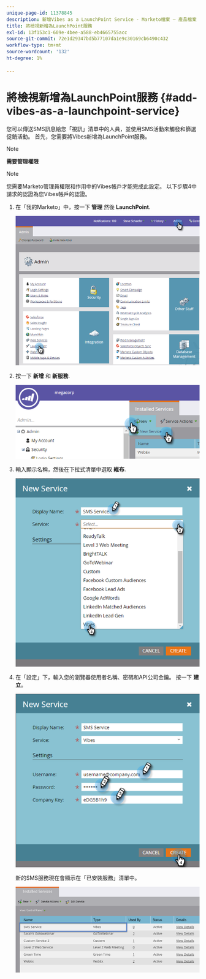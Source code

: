 ```yaml
---
unique-page-id: 11378845
description: 新增Vibes as a LaunchPoint Service - Marketo檔案 — 產品檔案
title: 將檢視新增為LaunchPoint服務
exl-id: 13f153c1-609e-4bee-a588-eb4665755acc
source-git-commit: 72e1d29347bd5b77107da1e9c30169cb6490c432
workflow-type: tm+mt
source-wordcount: '132'
ht-degree: 1%

---
```


# 將檢視新增為LaunchPoint服務 {#add-vibes-as-a-launchpoint-service}

您可以傳送SMS訊息給您「視訊」清單中的人員，並使用SMS活動來觸發和篩選促銷活動。 首先，您需要將Vibes新增為LaunchPoint服務。

>[!NOTE]
>
>**需要管理權限**

>[!NOTE]
>
>您需要Marketo管理員權限和作用中的Vibes帳戶才能完成此設定。 以下步驟4中請求的認證為您Vibes帳戶的認證。

1. 在「我的Marketo」中，按一下 **管理** 然後 **LaunchPoint**.

   ![](assets/image2016-7-27-9-3a31-3a17.png)

1. 按一下 **新增** 和 **新服務**.

   ![](assets/image2016-7-27-9-3a34-3a25.png)

1. 輸入顯示名稱，然後在下拉式清單中選取 **維布**.

   ![](assets/new-service-vibes.png)

1. 在「設定」下，輸入您的瀏覽器使用者名稱、密碼和API公司金鑰。 按一下 **建立**。

   ![](assets/new-service-vibes-settings-2.png)

   新的SMS服務現在會顯示在「已安裝服務」清單中。

   ![](assets/image2016-7-27-9-3a45-3a1.png)
